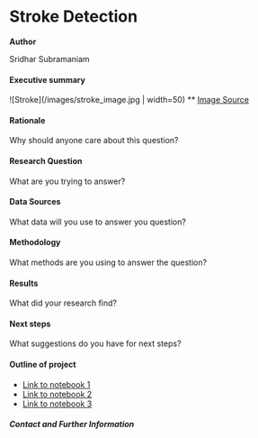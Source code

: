 # Stroke Detection

**Author**

Sridhar Subramaniam

#### Executive summary
![Stroke](/images/stroke_image.jpg | width=50)
** [Image Source](https://vitals.sutterhealth.org/stroke-and-heart-attack-rapid-response-timing-is-everything/)

#### Rationale
Why should anyone care about this question?

#### Research Question
What are you trying to answer?

#### Data Sources
What data will you use to answer you question?

#### Methodology
What methods are you using to answer the question?

#### Results
What did your research find?

#### Next steps
What suggestions do you have for next steps?

#### Outline of project

- [Link to notebook 1]()
- [Link to notebook 2]()
- [Link to notebook 3]()


##### Contact and Further Information